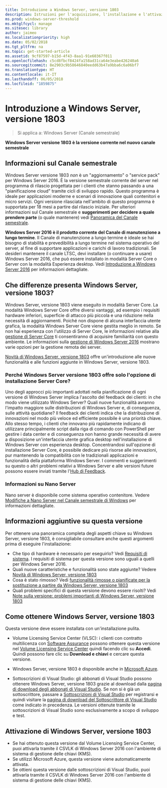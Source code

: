 ```yaml
---
title: Introduzione a Windows Server, versione 1803
description: Istruzioni per l'acquisizione, l'installazione e l'attivazione
ms.prod: windows-server-threshold
ms.mktglfcycl: manage
ms.sitesec: library
author: jaimeo
ms.localizationpriority: high
ms.date: 05/02/2018
ms.tgt_pltfrm: na
ms.topic: get-started-article
ms.assetid: 9cf87597-b15d-4f43-8aa1-91e60367f011
ms.openlocfilehash: c5cd8fbcf8424fa158ad31ca64e3eabe426240a6
ms.sourcegitcommit: 8e2903c9b58646840eedd63b47a9bba6c6a06bf7
ms.translationtype: HT
ms.contentlocale: it-IT
ms.lasthandoff: 06/05/2018
ms.locfileid: "1859875"
---
```

# <a name="introducing-windows-server-version-1803"></a>Introduzione a Windows Server, versione 1803

>Si applica a: Windows Server (Canale semestrale)

**Windows Server versione 1803 è la versione corrente nel nuovo canale semestrale**


## <a name="what-the-semi-annual-channel-is--and-isnt"></a>Informazioni sul Canale semestrale
Windows Server versione 1803 *non* è un "aggiornamento" o "service pack" per Windows Server 2016. È la versione semestrale corrente del server nel programma di rilascio progettata per i clienti che stanno passando a una "pianificazione cloud" tramite cicli di sviluppo rapido. Questo programma è ideale per applicazioni moderne e scenari di innovazione quali contenitori e micro servizi. Ogni versione rilasciata nell'ambito di questo programma è supportata per 18 mesi a partire dal rilascio iniziale. Per ulteriori informazioni sul Canale semestrale e **suggerimenti per decidere a quale prendere parte** (o quale mantenere) vedi [Panoramica del Canale semestrale](semi-annual-channel-overview.md).


**Windows Server 2016 è il prodotto corrente del Canale di manutenzione a lungo termine**. Il Canale di manutenzione a lungo termine è ideale se hai bisogno di stabilità e prevedibilità a lungo termine nel sistema operativo del server, al fine di supportare applicazioni e carichi di lavoro tradizionali. Se desideri mantenere il canale LTSC, devi installare (o continuare a usare) Windows Server 2016, che può essere installato in modalità Server Core o Server con la modalità Esperienza desktop. Vedi [Introduzione a Windows Server 2016](https://docs.microsoft.com/windows-server/get-started/server-basics) per informazioni dettagliate.


## <a name="whats-different-about-windows-server-version-1803"></a>Che differenze presenta Windows Server, versione 1803?

Windows Server, versione 1803 viene eseguito in modalità Server Core. La modalità Windows Server Core offre diversi vantaggi, ad esempio i requisiti hardware inferiori, superficie di attacco più piccola e una riduzione nella necessità di aggiornamenti. Poiché non dispone di alcuna interfaccia utente grafica, la modalità Windows Server Core viene gestita meglio in remoto. Se non hai esperienza con l'utilizzo di Server Core, le informazioni relative alla [gestione di Server Core](../administration/server-core/server-core-manage.md) ti consentiranno di acquisire familiarità con questo ambiente. Le informazioni sulla [gestione di Windows Server 2016](../administration/manage-windows-server.md) mostrano varie opzioni per la gestione remota dei server.

[Novità di Windows Server, versione 1803](whats-new-in-windows-server-1803.md) offre un'introduzione alle nuove funzionalità e alle funzioni aggiunte in Windows Server, versione 1803.

### <a name="why-does-windows-server-version-1803-offer-only-the-server-core-installation-option"></a>Perché Windows Server versione 1803 offre solo l'opzione di installazione Server Core?
Uno degli approcci più importanti adottati nella pianificazione di ogni versione di Windows Server implica l'ascolto del feedback dei clienti: in che modo viene utilizzato Windows Server? Quali nuove funzionalità avranno l'impatto maggiore sulle distribuzioni di Windows Server e, di conseguenza, sulle attività quotidiane? Il feedback dei clienti indica che la distribuzione di innovazioni nel modo più veloce ed efficiente possibile è una priorità chiave. Allo stesso tempo, i clienti che innovano più rapidamente indicano di utilizzare principalmente script dalla riga di comando con PowerShell per gestire i data center e di conseguenza non hanno grande necessità di avere a disposizione un'interfaccia utente grafica desktop nell'installazione di Windows Server con esperienza desktop. Concentrandosi sull'opzione di installazione Server Core, è possibile dedicare più risorse alle innovazioni, pur mantenendo la compatibilità con le tradizionali applicazioni e funzionalità della piattaforma Windows Server. I commenti e suggerimenti su questo o altri problemi relativi a Windows Server e alle versioni future possono essere inviati tramite l'[Hub di Feedback](https://support.microsoft.com/help/4021566/windows-10-send-feedback-to-microsoft-with-feedback-hub-app).


### <a name="what-about-nano-server"></a>Informazioni su Nano Server
Nano server è disponibile come sistema operativo contenitore. Vedere [Modifiche a Nano Server nel Canale semestrale di Windows](nano-in-semi-annual-channel.md) per informazioni dettagliate.

## <a name="additional-information-about-this-release"></a>Informazioni aggiuntive su questa versione
Per ottenere una panoramica completa degli aspetti chiave su Windows Server, versione 1803, è consigliabile consultare anche questi argomenti prima di eseguire l'installazione:

- Che tipo di hardware è necessario per eseguirlo? Vedi [Requisiti di sistema](system-requirements.md). I requisiti di sistema per questa versione sono uguali a quelli per Windows Server 2016.
- Quali nuove caratteristiche e funzionalità sono state aggiunte? Vedere [Novità di Windows Server, versione 1803](whats-new-in-windows-server-1803.md)
- Cosa è stato rimosso? Vedi [funzionalità rimosse o pianificate per la sostituzione a partire da Windows Server, versione 1803](windows-server-1803-removed-features.md)
- Quali problemi specifici di questa versione devono essere risolti? Vedi [Note sulla versione: problemi importanti di Windows Server, versione 1803](server-1803-release-notes.md)


## <a name="where-to-obtain-windows-server-version-1803"></a>Come ottenere Windows Server, versione 1803

Questa versione deve essere installata con un'installazione pulita.

- Volume Licensing Service Center (VLSC): i clienti con contratto multilicenza con [Software Assurance](https://www.microsoft.com/en-us/licensing/licensing-programs/software-assurance-default.aspx) possono ottenere questa versione nel [Volume Licensing Service Center](https://www.microsoft.com/Licensing/servicecenter/default.aspx) quindi facendo clic su **Accedi**. Quindi possono fare clic su **Download e chiavi** e cercare questa versione. 

- Windows Server, versione 1803 è disponibile anche in [Microsoft Azure](https://azuremarketplace.microsoft.com/en-us/marketplace/apps/Microsoft.WindowsServer?tab=Overview).

- Sottoscrizioni di Visual Studio: gli abbonati di Visual Studio possono ottenere Windows Server, versione 1803 grazie al download dalla [pagina di download degli abbonati di Visual Studio](https://my.visualstudio.com/downloads?pid=2347). Se non si è già un sottoscrittore, passare a [Sottoscrizioni di Visual Studio](https://www.visualstudio.com/subscriptions/) per registrarsi e quindi visitare la [pagina di download del Sottoscrittore di Visual Studio](https://my.visualstudio.com/downloads?pid=2347) come indicato in precedenza. Le versioni ottenute tramite le sottoscrizioni di Visual Studio sono esclusivamente a scopo di sviluppo e test.




## <a name="activating-windows-server-version-1803"></a>Attivazione di Windows Server, versione 1803

- Se hai ottenuto questa versione dal Volume Licensing Service Center, puoi attivarla tramite il CSVLK di Windows Server 2016 con l'ambiente di sistema di gestione delle chiavi (KMS).
- Se utilizzi Microsoft Azure, questa versione viene automaticamente attivata.
- Se ottieni questa versione dalle sottoscrizioni di Visual Studio, puoi attivarla tramite il CSVLK di Windows Server 2016 con l'ambiente di sistema di gestione delle chiavi (KMS). 